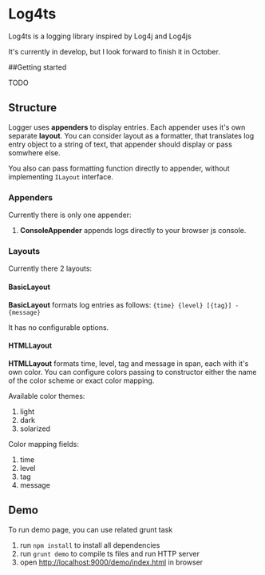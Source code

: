 # Log4ts

Log4ts is a logging library inspired by Log4j and Log4js

It's currently in develop, but I look forward to finish it in October.

##Getting started

TODO

## Structure

Logger uses **appenders** to display entries.
Each appender uses it's own separate **layout**.
You can consider layout as a formatter, that translates
log entry object to a string of text, that appender should
display or pass somwhere else.

You also can pass formatting function directly to appender,
without implementing <code>ILayout</code> interface.

### Appenders

Currently there is only one appender:

1. **ConsoleAppender** appends logs directly to your browser js console.

### Layouts

Currently there 2 layouts:

#### BasicLayout

**BasicLayout** formats log entries as follows: <code>{time} {level} [{tag}] - {message}</code>

It has no configurable options.

#### HTMLLayout

**HTMLLayout** formats time, level, tag and message in span, each with it's own color.
You can configure colors passing to constructor either the name of the color scheme or exact color mapping.

Available color themes:
1. light
2. dark
3. solarized

Color mapping fields: 
1. time
2. level
3. tag
4. message

## Demo

To run demo page, you can use related grunt task

1. run <code>npm install</code> to install all dependencies
2. run <code>grunt demo</code> to compile ts files and run HTTP server
3. open [http://localhost:9000/demo/index.html](http://localhost:9000/demo/index.html) in browser
